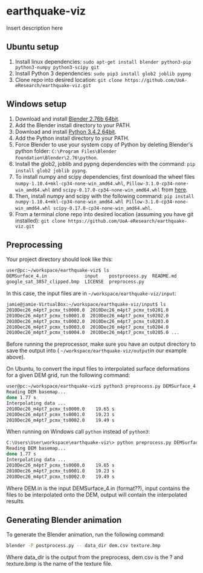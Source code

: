 # earthquake-viz

Insert description here

## Ubuntu setup
1. Install linux dependencies: `sudo apt-get install blender python3-pip python3-numpy python3-scipy git`
1. Install Python 3 dependencies: `sudo pip3 install glob2 joblib pypng`
1. Clone repo into desired location: `git clone https://github.com/UoA-eResearch/earthquake-viz.git`

## Windows setup
1. Download and install [Blender 2.76b 64bit](https://www.blender.org/download/).
1. Add the Blender install directory to your PATH.
1. Download and install [Python 3.4.2 64bit](https://www.python.org/download/releases/3.4.2/).
1. Add the Python install directory to your PATH.
1. Force Blender to use your system copy of Python by deleting Blender's python folder: `C:\Program Files\Blender Foundation\Blender\2.76\python`.
1. Install the glob2, joblib and pypng dependencies with the command: `pip install glob2 joblib pypng`.
1. To install numpy and scipy dependencies, first download the wheel files `numpy-1.10.4+mkl-cp34-none-win_amd64.whl`, `Pillow-3.1.0-cp34-none-win_amd64.whl` and `scipy-0.17.0-cp34-none-win_amd64.whl` from [here](http://www.lfd.uci.edu/~gohlke/pythonlibs/).
1. Then, install numpy and scipy with the following command: `pip install numpy-1.10.4+mkl-cp34-none-win_amd64.whl Pillow-3.1.0-cp34-none-win_amd64.whl scipy-0.17.0-cp34-none-win_amd64.whl`.
1. From a terminal clone repo into desired location (assuming you have git installed): `git clone https://github.com/UoA-eResearch/earthquake-viz.git`

##  Preprocessing

Your project directory should look like this:

```bash
user@pc:~/workspace/earthquake-viz$ ls
DEMSurface_4.in              input    postprocess.py  README.md
google_sat_3857_clipped.bmp  LICENSE  preprocess.py
```

In this case, the input files are in `~/workspace/earthquake-viz/input`:

```bash
jamie@jamie-VirtualBox:~/workspace/earthquake-viz/input$ ls
2010Dec26_m4pt7_pcmx_ts0000.0  2010Dec26_m4pt7_pcmx_ts0201.0
2010Dec26_m4pt7_pcmx_ts0001.0  2010Dec26_m4pt7_pcmx_ts0202.0
2010Dec26_m4pt7_pcmx_ts0002.0  2010Dec26_m4pt7_pcmx_ts0203.0
2010Dec26_m4pt7_pcmx_ts0003.0  2010Dec26_m4pt7_pcmx_ts0204.0
2010Dec26_m4pt7_pcmx_ts0004.0  2010Dec26_m4pt7_pcmx_ts0205.0 ...
```

Before running the preprocessor, make sure you have an output directory to save the output into ( `~/workspace/earthquake-viz/output`in our example above).

On Ubuntu, to convert the input files to interpolated surface deformations for a given DEM grid, run the following command:

```bash
user@pc:~/workspace/earthquake-viz$ python3 preprocess.py DEMSurface_4.in input output
Reading DEM basemap...
done 1.77 s
Interpolating data ...
2010Dec26_m4pt7_pcmx_ts0000.0    19.65 s
2010Dec26_m4pt7_pcmx_ts0001.0    19.23 s
2010Dec26_m4pt7_pcmx_ts0002.0    19.49 s
```

When running on Windows call `python` instead of `python3`:

```bash
C:\Users\User\workspace\earthquake-viz\> python preprocess.py DEMSurface_4.in input output
Reading DEM basemap...
done 1.77 s
Interpolating data ...
2010Dec26_m4pt7_pcmx_ts0000.0    19.65 s
2010Dec26_m4pt7_pcmx_ts0001.0    19.23 s
2010Dec26_m4pt7_pcmx_ts0002.0    19.49 s
```

Where DEM.in is the input DEMSurface_4.in (format??), input contains the files to be interpolated onto the DEM, output will contain the interpolated results.

##  Generating Blender animation

To generate the Blender animation, run the following command:

```bash
blender -P postprocess.py -- data_dir dem.csv texture.bmp
```

Where data_dir is the output from the preprocess, dem.csv is the ? and texture.bmp is the name of the texture file.
